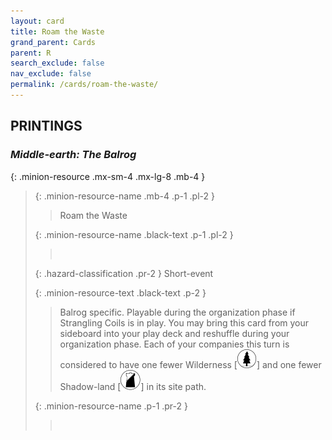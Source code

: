 ```yaml
---
layout: card
title: Roam the Waste
grand_parent: Cards
parent: R
search_exclude: false
nav_exclude: false
permalink: /cards/roam-the-waste/
---
```


## PRINTINGS


### _Middle-earth: The Balrog_

{: .minion-resource .mx-sm-4 .mx-lg-8 .mb-4 }
> {: .minion-resource-name .mb-4 .p-1 .pl-2 }
> > <div class="hazard-mp"></div>
> > <div class="card-name">Roam the Waste</div>
>
> {: .minion-resource-name .black-text .p-1 .pl-2 }
> > &nbsp;
>
> {: .hazard-classification .pr-2 }
> Short-event
>
> {: .minion-resource-text .black-text .p-2 }
> > Balrog specific. Playable during the organization phase if Strangling Coils is in play. You may bring this card from your sideboard into your play deck and reshuffle during your organization phase. Each of your companies this turn is considered to have one fewer Wilderness \[![](/assets/images/wilderness.svg)] and one fewer Shadow-land \[![](/assets/images/shadow-land.svg)] in its site path. 
> 
> {: .minion-resource-name .p-1 .pr-2 }
> > <div class="card-shield"></div>
> > <div class="card-corruption-white">&nbsp;</div>
